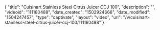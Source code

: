 {
    "title": "Cuisinart Stainless Steel Citrus Juicer CCJ 100",
    "description": "",
    "videoid": "111180488",
    "date_created": "1502924668",
    "date_modified": "1504247457",
    "type": "captivate",
    "layout": "video",
    "url": "\/v\/cuisinart-stainless-steel-citrus-juicer-ccj-100\/111180488"
}